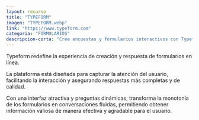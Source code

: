 ```yaml
---
layout: recurso
title: "TYPEFORM"
imagen: "TYPEFORM.webp"
link: "https://www.typeform.com"
categoria: "FORMULARIOS"
descripcion-corta: "Cree encuestas y formularios interactivos con Typeform."
---
```


Typeform redefine la experiencia de creación y respuesta de formularios en línea.

La plataforma está diseñada para capturar la atención del usuario, facilitando la interacción y asegurando respuestas más completas y de calidad.

Con una interfaz atractiva y preguntas dinámicas, transforma la monotonía de los formularios en conversaciones fluidas, permitiendo obtener información valiosa de manera efectiva y agradable para el usuario.
